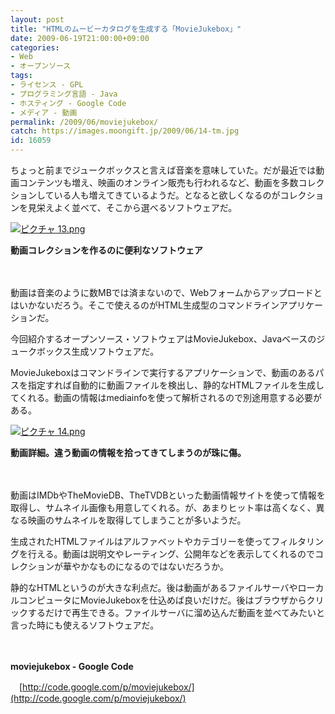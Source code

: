 ```yaml
---
layout: post
title: "HTMLのムービーカタログを生成する「MovieJukebox」"
date: 2009-06-19T21:00:00+09:00
categories:
- Web
- オープンソース
tags: 
- ライセンス - GPL
- プログラミング言語 - Java
- ホスティング - Google Code
- メディア - 動画
permalink: /2009/06/moviejukebox/
catch: https://images.moongift.jp/2009/06/14-tm.jpg
id: 16059
---
```

ちょっと前までジュークボックスと言えば音楽を意味していた。だが最近では動画コンテンツも増え、映画のオンライン販売も行われるなど、動画を多数コレクションしている人も増えてきているようだ。となると欲しくなるのがコレクションを見栄えよく並べて、そこから選べるソフトウェアだ。

  

[![ピクチャ 13.png](https://images.moongift.jp/2009/06/13-tm1.jpg)](https://images.moongift.jp/2009/06/131.png)  
  
**動画コレクションを作るのに便利なソフトウェア**

  

　

  

動画は音楽のように数MBでは済まないので、Webフォームからアップロードとはいかないだろう。そこで使えるのがHTML生成型のコマンドラインアプリケーションだ。

  

今回紹介するオープンソース・ソフトウェアはMovieJukebox、Javaベースのジュークボックス生成ソフトウェアだ。

  
<!--more-->

MovieJukeboxはコマンドラインで実行するアプリケーションで、動画のあるパスを指定すれば自動的に動画ファイルを検出し、静的なHTMLファイルを生成してくれる。動画の情報はmediainfoを使って解析されるので別途用意する必要がある。

  

[![ピクチャ 14.png](https://images.moongift.jp/2009/06/14-tm.jpg)](https://images.moongift.jp/2009/06/14.png)

  

**動画詳細。違う動画の情報を拾ってきてしまうのが珠に傷。**

  

　

  

動画はIMDbやTheMovieDB、TheTVDBといった動画情報サイトを使って情報を取得し、サムネイル画像も用意してくれる。が、あまりヒット率は高くなく、異なる映画のサムネイルを取得してしまうことが多いようだ。

  

生成されたHTMLファイルはアルファベットやカテゴリーを使ってフィルタリングを行える。動画は説明文やレーティング、公開年などを表示してくれるのでコレクションが華やかなものになるのではないだろうか。

  

静的なHTMLというのが大きな利点だ。後は動画があるファイルサーバやローカルコンピュータにMovieJukeboxを仕込めば良いだけだ。後はブラウザからクリックするだけで再生できる。ファイルサーバに溜め込んだ動画を並べてみたいと言った時にも使えるソフトウェアだ。

  

　

  

**moviejukebox - Google Code**  
  
　[http://code.google.com/p/moviejukebox/](http://code.google.com/p/moviejukebox/)

  
